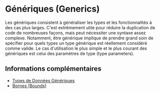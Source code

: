 # Génériques (Generics)

Les génériques consistent à généraliser les types et les fonctionnalités à des cas plus larges.
C'est extrêmement utile pour réduire la duplication de code de nombreuses façons, mais peut nécessiter une syntaxe assez complexe.
Notamment, être générique implique de prendre grand soin de spécifier pour quels types un type générique est réellement considéré comme valide.
Le cas d'utilisation le plus simple et le plus courant des génériques est celui des paramètres de type (type parameters).

## Informations complémentaires

- [Types de Données Génériques](https://jimskapt.github.io/rust-book-fr/ch10-01-syntax.html)
- [Bornes (Bounds)](https://doc.rust-lang.org/rust-by-example/generics/bounds.html)
